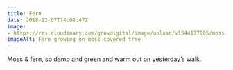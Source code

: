 ```yaml
---
title: Fern
date: 2018-12-07T14:08:47Z
image: 
- https://res.cloudinary.com/growdigital/image/upload/v1544177905/moss-fern-5B9F2F84.jpg
imageAlt: Fern growing on moss covered tree
---
```


Moss & fern, so damp and green and warm out on yesterday’s walk.
